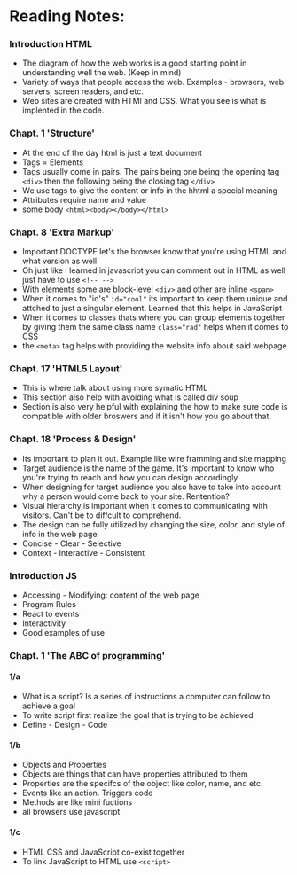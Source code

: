 # Reading Notes:


### Introduction HTML
* The diagram of how the web works is a good starting point in understanding well the web. (Keep in mind)
* Variety of ways that people access the web. Examples - browsers, web servers, screen readers, and etc. 
* Web sites are created with HTMl and CSS. What you see is what is implented in the code.

### Chapt. 1 'Structure'
* At the end of the day html is just a text document
* Tags = Elements
* Tags usually come in pairs. The pairs being one being the opening tag ```<div>``` then the following being the closing tag  ```</div>```
* We use tags to give the content or info in the hhtml a special meaning
* Attributes require name and value
* some body ```<html><body></body></html>```

### Chapt. 8 'Extra Markup'
* Important DOCTYPE let's the browser know that you're using HTML and what version as well
* Oh just like I learned in javascript you can comment out in HTML as well just have to use ```<!-- -->```
* With elements some are block-level ```<div>``` and other are inline ```<span>```
* When it comes to "id's" ```id="cool"``` its important to keep them unique and attched to just a singular element. Learned that this helps in JavaScript
* When it comes to classes thats where you can group elements together by giving them the same class name ```class="rad"``` helps when it comes to CSS
* the ```<meta>``` tag helps with providing the website info about said webpage

### Chapt. 17 'HTML5 Layout'
* This is where talk about using more symatic HTML
* This section also help with avoiding what is called div soup
* Section is also very helpful with explaining the how to make sure code is compatible with older broswers and if it isn't how you go about that. 

### Chapt. 18 'Process & Design'
* Its important to plan it out. Example like wire framming and site mapping
* Target audience is the name of the game. It's important to know who you're trying to reach and how you can design accordingly
* When designing for target audience you also have to take into account why a person would come back to your site. Rentention?
* Visual hierarchy is important when it comes to communicating with visitors. Can't be to diffcult to comprehend. 
* The design can be fully utilized by changing the size, color, and style of info in the web page.
* Concise - Clear - Selective
* Context - Interactive - Consistent

### Introduction JS
* Accessing - Modifying: content of the web page
* Program Rules
* React to events
* Interactivity
* Good examples of use

### Chapt. 1 'The ABC of programming'
#### 1/a
* What is a script? Is a series of instructions a computer can follow to achieve a goal
* To write script first realize the goal that is trying to be achieved 
* Define - Design - Code

#### 1/b
* Objects and Properties
* Objects are things that can have properties attributed to them
* Properties are the specifcs of the object like color, name, and etc.
* Events like an action. Triggers code
* Methods are like mini fuctions
* all browsers use javascript

#### 1/c
* HTML CSS and JavaScript co-exist together
* To link JavaScript to HTML use ```<script>```
